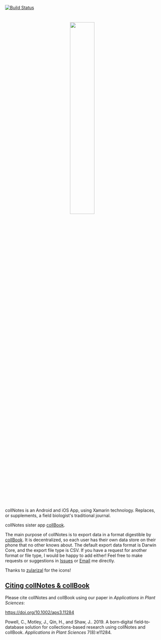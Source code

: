 [![Build Status](https://dev.azure.com/FooBarLLC/collNotes/_apis/build/status/j-h-m.collNotes?branchName=master)](https://dev.azure.com/FooBarLLC/collNotes/_build/latest?definitionId=4&branchName=master)

<h1 align=center>
<img src="data/assets/logo-collnotes//horizontal.png" width=40%>
</h1>


collNotes is an Android and iOS App, using Xamarin technology. Replaces, or supplements, a field biologist's traditional journal.

collNotes sister app [collBook](https://github.com/CapPow/collBook).

The main purpose of collNotes is to export data in a format digestible by [collBook](https://github.com/CapPow/collBook). It is decentralized, so each user has their own data store on their phone that no other knows about. The default export data format is Darwin Core, and the export file type is CSV. If you have a request for another format or file type, I would be happy to add either! Feel free to make requests or suggestions in [Issues](https://github.com/j-h-m/collNotes/issues) or [Email](mailto:programmingisfunjacmot@gmail.com) me directly.

Thanks to [zularizal](https://github.com/zularizal) for the icons!

## [Citing collNotes & collBook](#Citation)

Please cite collNotes and collBook using our paper in *Applications in Plant Sciences*:

https://doi.org/10.1002/aps3.11284

Powell, C., Motley, J., Qin, H., and Shaw, J.. 2019. A born‐digital field‐to‐database solution for collections-based research using collNotes and collBook. *Applications in Plant Sciences* 7(8):e11284.
